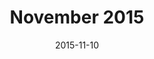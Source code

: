 ---
title:  "November 2015"
date:   2015-11-10
meetup_id: "226027222"
meetup_url: "https://www.meetup.com/CocoaHeads-Montreal/events/226027222/"
speakers:
  - name: "Romain Pouclet"
    title: "Save Countless Hours of Work with This One Simple Trick"
    twitter: Palleas
    slides_url: "https://speakerdeck.com/romainpouclet/save-countless-hours-of-work-with-this-one-simple-trick-fastlane-tools"
  - name: "Neale Van Fleet"
    title: "Designing with Prototypes"
    twitter: nealemvf
    slides_url: "https://cocoaheadsmontreal.s3.amazonaws.com/2015-11-10/Neale-Van-Fleet-Prototyping.pdf"
  - name: "Christopher Stott"
    title: "<a href=\"httpsh://buddybuild.com\">buddybuild</a>"
    twitter: chrisYVR
---